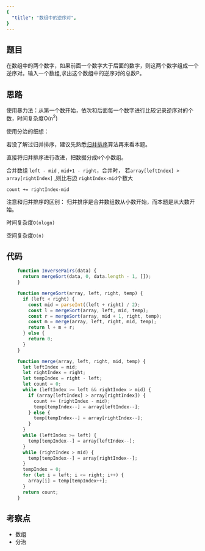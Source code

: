 ```yaml
---
{
  "title": "数组中的逆序对",
}
---
```


## 题目


在数组中的两个数字，如果前面一个数字大于后面的数字，则这两个数字组成一个逆序对。输入一个数组,求出这个数组中的逆序对的总数P。

## 思路


使用暴力法：从第一个数开始，依次和后面每一个数字进行比较记录逆序对的个数，时间复杂度O(n<sup>2</sup>)

使用分治的细想：

若没了解过归并排序，建议先熟悉[归并排序](/算法分类/排序/归并排序.md)算法再来看本题。

直接将归并排序进行改进，把数据分成`N`个小数组。

合并数组 `left - mid` , `mid+1 - right`，合并时， 若`array[leftIndex] > array[rightIndex]` ,则比右边 `rightIndex-mid`个数大

`count += rightIndex-mid`

注意和归并排序的区别： 归并排序是合并数组数从小数开始，而本题是从大数开始。

时间复杂度`O(nlogn)`

空间复杂度`O(n)`

## 代码


```js
    function InversePairs(data) {
      return mergeSort(data, 0, data.length - 1, []);
    }

    function mergeSort(array, left, right, temp) {
      if (left < right) {
        const mid = parseInt((left + right) / 2);
        const l = mergeSort(array, left, mid, temp);
        const r = mergeSort(array, mid + 1, right, temp);
        const m = merge(array, left, right, mid, temp);
        return l + m + r;
      } else {
        return 0;
      }
    }

    function merge(array, left, right, mid, temp) {
      let leftIndex = mid;
      let rightIndex = right;
      let tempIndex = right - left;
      let count = 0;
      while (leftIndex >= left && rightIndex > mid) {
        if (array[leftIndex] > array[rightIndex]) {
          count += (rightIndex - mid);
          temp[tempIndex--] = array[leftIndex--];
        } else {
          temp[tempIndex--] = array[rightIndex--];
        }
      }
      while (leftIndex >= left) {
        temp[tempIndex--] = array[leftIndex--];
      }
      while (rightIndex > mid) {
        temp[tempIndex--] = array[rightIndex--];
      }
      tempIndex = 0;
      for (let i = left; i <= right; i++) {
        array[i] = temp[tempIndex++];
      }
      return count;
    }
```


## 考察点

- 数组
- 分治